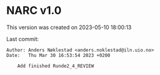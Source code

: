 # NARC v1.0

This version was created on 2023-05-10 18:00:13

Last commit:
```commit dfb153a79051da3f8b51d9f6b06ffa36559c73ea
Author: Anders Nøklestad <anders.noklestad@iln.uio.no>
Date:   Thu Mar 30 16:53:54 2023 +0200

    Add finished Runde2_4_REVIEW
```
